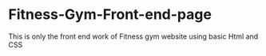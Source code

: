 # Fitness-Gym-Front-end-page
This is only the front end work of Fitness gym website using basic Html and CSS
